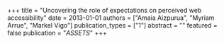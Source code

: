 +++
title = "Uncovering the role of expectations on perceived web accessibility"
date = 2013-01-01
authors = ["Amaia Aizpurua", "Myriam Arrue", "Markel Vigo"]
publication_types = ["1"]
abstract = ""
featured = false
publication = "*ASSETS*"
+++

